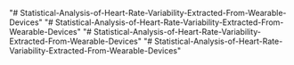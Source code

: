 "# Statistical-Analysis-of-Heart-Rate-Variability-Extracted-From-Wearable-Devices" 
"# Statistical-Analysis-of-Heart-Rate-Variability-Extracted-From-Wearable-Devices" 
"# Statistical-Analysis-of-Heart-Rate-Variability-Extracted-From-Wearable-Devices" 
"# Statistical-Analysis-of-Heart-Rate-Variability-Extracted-From-Wearable-Devices" 
